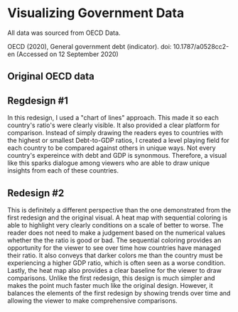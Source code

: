 # Visualizing Government Data
All data was sourced from OECD Data. 

OECD (2020), General government debt (indicator). doi: 10.1787/a0528cc2-en (Accessed on 12 September 2020)

## Original OECD data

## Regdesign #1
<div class="flourish-embed flourish-chart" data-src="visualisation/3723120" data-url="https://flo.uri.sh/visualisation/3723120/embed" aria-label=""><script src="https://public.flourish.studio/resources/embed.js"></script></div>

In this redesign, I used a "chart of lines" approach. This made it so each country's ratio's were clearly visible. It also provided a clear platform for comparison. Instead of simply drawing the readers eyes to countries with the highest or smallest Debt-to-GDP ratios, I created a level playing field for each country to be compared against others in unique ways. Not every country's expereince with debt and GDP is synonmous. Therefore, a visual like this sparks dialogue among viewers who are able to draw unique insights from each of these countries. 

## Redesign #2
<div class="flourish-embed flourish-heatmap" data-src="visualisation/3723276" data-url="https://flo.uri.sh/visualisation/3723276/embed" aria-label=""><script src="https://public.flourish.studio/resources/embed.js"></script></div>

This is definitely a different perspective than the one demonstrated from the first redesign and the original visual. A heat map with sequential coloring is able to highlight very clearly conditions on a scale of better to worse. The reader does not need to make a judgement based on the numerical values whether the the ratio is good or bad. The sequential coloring provides an opportunity for the viewer to see over time how countries have managed their ratio. It also conveys that darker colors me than the country must be experiencing a higher GDP ratio, which is often seen as a worse condition. Lastly, the heat map also provides a clear baseline for the viewer to draw comparisons. Unlike the first redesign, this design is much simpler and makes the point much faster much like the original design. However, it balances the elements of the first redesign by showing trends over time and allowing the viewer to make comprehensive comparisons. 
